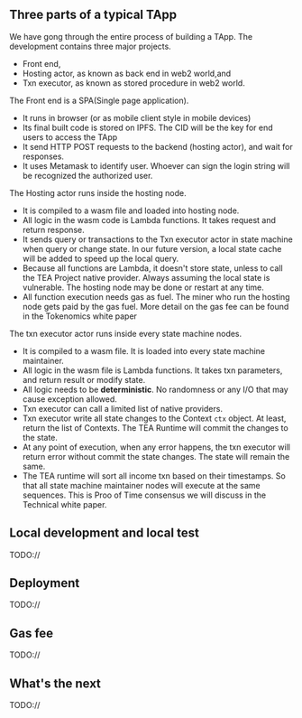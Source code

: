 
## Three parts of a typical TApp

We have gong through the entire process of building a TApp. The development contains three major projects.
- Front end,
- Hosting actor, as known as back end in web2 world,and 
- Txn executor, as known as stored procedure in web2 world.

The Front end is a SPA(Single page application). 
- It runs in browser (or as mobile client style in mobile devices)
- Its final built code is stored on IPFS. The CID will be the key for end users to access the TApp
- It send HTTP POST requests to the backend (hosting actor), and wait for responses. 
- It uses Metamask to identify user. Whoever can sign the login string will be recognized the authorized user.

The Hosting actor runs inside the hosting node. 
- It is compiled to a wasm file and loaded into hosting node.
- All logic in the wasm code is Lambda functions. It takes request and return response.
- It sends query or transactions to the Txn executor actor in state machine when query or change state. In our future version, a local state cache will be added to speed up the local query.
- Because all functions are Lambda, it doesn't store state, unless to call the TEA Project native provider. Always assuming the local state is vulnerable. The hosting node may be done or restart at any time.
- All function execution needs gas as fuel. The miner who run the hosting node gets paid by the gas fuel. More detail on the gas fee can be found in the Tokenomics white paper

The txn executor actor runs inside every state machine nodes.
- It is compiled to a wasm file. It is loaded into every state machine maintainer.
- All logic in the wasm file is Lambda functions. It takes txn parameters, and return result or modify state.
- All logic needs to be **deterministic**. No randomness or any I/O that may cause exception allowed.
- Txn executor can call  a limited list of native providers. 
- Txn executor write all state changes to the Context `ctx` object. At least, return the list of Contexts. The TEA Runtime will commit the changes to the state. 
- At any point of execution, when any error happens, the txn executor will return error without commit the state changes. The state will remain the same.
- The TEA runtime will sort all income txn based on their timestamps. So that all state machine maintainer nodes will execute at the same sequences. This is Proo of Time consensus we will discuss in the Technical white paper.

## Local development and local test

TODO://

## Deployment 

TODO://

## Gas fee

TODO://

## What's the next

TODO://